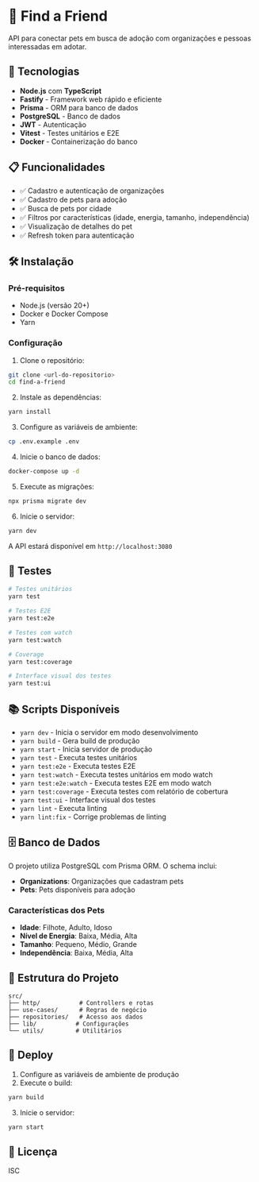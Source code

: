 # 🐾 Find a Friend

API para conectar pets em busca de adoção com organizações e pessoas interessadas em adotar.

## 🚀 Tecnologias

- **Node.js** com **TypeScript**
- **Fastify** - Framework web rápido e eficiente
- **Prisma** - ORM para banco de dados
- **PostgreSQL** - Banco de dados
- **JWT** - Autenticação
- **Vitest** - Testes unitários e E2E
- **Docker** - Containerização do banco

## 📋 Funcionalidades

- ✅ Cadastro e autenticação de organizações
- ✅ Cadastro de pets para adoção
- ✅ Busca de pets por cidade
- ✅ Filtros por características (idade, energia, tamanho, independência)
- ✅ Visualização de detalhes do pet
- ✅ Refresh token para autenticação

## 🛠️ Instalação

### Pré-requisitos

- Node.js (versão 20+)
- Docker e Docker Compose
- Yarn

### Configuração

1. Clone o repositório:

```bash
git clone <url-do-repositorio>
cd find-a-friend
```

2. Instale as dependências:

```bash
yarn install
```

3. Configure as variáveis de ambiente:

```bash
cp .env.example .env
```

4. Inicie o banco de dados:

```bash
docker-compose up -d
```

5. Execute as migrações:

```bash
npx prisma migrate dev
```

6. Inicie o servidor:

```bash
yarn dev
```

A API estará disponível em `http://localhost:3080`

## 🧪 Testes

```bash
# Testes unitários
yarn test

# Testes E2E
yarn test:e2e

# Testes com watch
yarn test:watch

# Coverage
yarn test:coverage

# Interface visual dos testes
yarn test:ui
```

## 📚 Scripts Disponíveis

- `yarn dev` - Inicia o servidor em modo desenvolvimento
- `yarn build` - Gera build de produção
- `yarn start` - Inicia servidor de produção
- `yarn test` - Executa testes unitários
- `yarn test:e2e` - Executa testes E2E
- `yarn test:watch` - Executa testes unitários em modo watch
- `yarn test:e2e:watch` - Executa testes E2E em modo watch
- `yarn test:coverage` - Executa testes com relatório de cobertura
- `yarn test:ui` - Interface visual dos testes
- `yarn lint` - Executa linting
- `yarn lint:fix` - Corrige problemas de linting

## 🗄️ Banco de Dados

O projeto utiliza PostgreSQL com Prisma ORM. O schema inclui:

- **Organizations**: Organizações que cadastram pets
- **Pets**: Pets disponíveis para adoção

### Características dos Pets

- **Idade**: Filhote, Adulto, Idoso
- **Nível de Energia**: Baixa, Média, Alta
- **Tamanho**: Pequeno, Médio, Grande
- **Independência**: Baixa, Média, Alta

## 🔧 Estrutura do Projeto

```
src/
├── http/           # Controllers e rotas
├── use-cases/      # Regras de negócio
├── repositories/   # Acesso aos dados
├── lib/           # Configurações
└── utils/         # Utilitários
```

## 🚀 Deploy

1. Configure as variáveis de ambiente de produção
2. Execute o build:

```bash
yarn build
```

3. Inicie o servidor:

```bash
yarn start
```

## 📄 Licença

ISC
